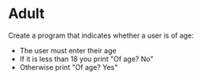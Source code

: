 # Adult

Create a program that indicates whether a user is of age:
- The user must enter their age
- If it is less than 18 you print "Of age? No"
- Otherwise print "Of age? Yes"